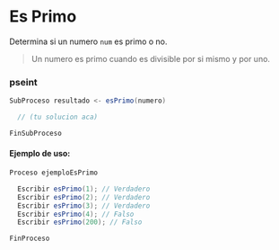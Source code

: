 Es Primo
========

Determina si un numero `num` es primo o no.

> Un numero es primo cuando es divisible por si mismo y por uno.

### pseint

```scala
SubProceso resultado <- esPrimo(numero)

  // (tu solucion aca)

FinSubProceso
```

#### Ejemplo de uso:

```scala
Proceso ejemploEsPrimo

  Escribir esPrimo(1); // Verdadero
  Escribir esPrimo(2); // Verdadero
  Escribir esPrimo(3); // Verdadero
  Escribir esPrimo(4); // Falso
  Escribir esPrimo(200); // Falso

FinProceso
```
